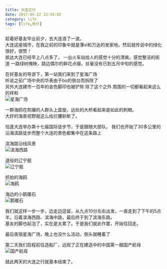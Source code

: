 ```yaml
---
title: 大连之行
date: 2017-05-22 22:54:02
category: life
tags: [life,旅行]
---
```


趁着好基友毕业前夕，去大连浪了一波。  
大连这座城市，在我之前的印象中就是薄xl和万达的发家地。然后就传说中的绿化很好，很赞！  
抵达大连已经早上八点多了，
一出火车站给人的感觉十分的清爽。感觉整洁的街道
一路绿树掩映，路边偶尔的鲜花点缀，丝毫没有已到五月中旬的感觉。


在好基友的导游下，第一站我们来到了星海广场  
听说之前广场中央的华表由于bo的倒台而拆除了   
另外大连建市一百年的金色脚印也被铲除
除了这个之外 周围的一切都看起来这么的祥和  
![星海广场](http://s11.mogucdn.com/mlcdn/c45406/170526_53g3l98j5d4dfaie3al8k446a42el_12168x3824.jpg_500x9999.v1c7E.jpg)


一群海鸥在熙攘的人群头上盘旋，远处的大桥看起来是如此的刺眼。  
大好的海景视野就这么给拦腰斩断了。  


恰逢大连举办第十七届国际徒步节，于是跟随大部队。
我们也开始了30多公里的沿海滨路徒步而整个大连的景色都集中在这条路上  

滨海路沿线风景  
![滨海西路](http://s2.mogucdn.com/mlcdn/c45406/170526_33hi3hce87922fadfi7f9e0kf6304_1280x960.jpg_500x9999.v1c7E.jpg)

退役的辽宁舰  
![辽宁舰](http://s11.mogucdn.com/mlcdn/c45406/170526_0d6073k5119acjhhjib7cg9091bag_1280x960.jpg_500x9999.v1c7E.jpg)

抓拍的海鸥  
![海鸥](http://s11.mogucdn.com/mlcdn/c45406/170526_3kf14k5hbd50fe1l8gge71e6d22cd_1280x960.jpg_500x9999.v1c7E.jpg)

海边的小鹅暖石  
![鹅暖石](http://s11.mogucdn.com/mlcdn/c45406/170526_7dfj89j6lk92aig0aj93g5dc256ea_1280x960.jpg_500x9999.v1c7E.jpg)

我们就这样一步一步，边走边逗留，从九点10分左右出发，一直走到了下午的5点半。沿着滨海西路、滨海中路，最后终于到了滨海东路。  
基友的脚也起泡了，实在是太累了。于是我们就此作罢，开始往回走。  

最后夜宿星海广场，晚上也没什么活动，倒头就睡着了


第二天我们启程前往造船厂，远观了正在建造中的中国第一艘国产航母  
![国产航母](http://s2.mogucdn.com/mlcdn/c45406/170526_5g4815b8e161fg1ja14lg8h0g140c_1280x960.jpg_500x9999.v1c7E.jpg)


就此两天的大连之行就基本结束了。

